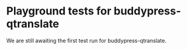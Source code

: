 # Playground tests for buddypress-qtranslate
We are still awaiting the first test run for buddypress-qtranslate.
